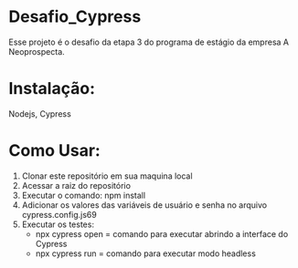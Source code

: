# Desafio_Cypress
Esse projeto é o desafio da etapa 3 do programa de estágio da empresa A Neoprospecta.

# Instalação:

Nodejs,
Cypress

# Como Usar:

1. Clonar este repositório em sua maquina local
2. Acessar a raiz do repositório
3. Executar o comando: npm install
4. Adicionar os valores das variáveis de usuário e senha no arquivo cypress.config.js69
5. Executar os testes:
    - npx cypress open = comando para executar abrindo a interface do Cypress
    - npx cypress run = comando para executar modo headless
